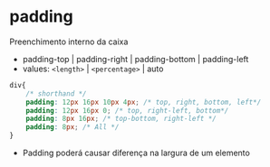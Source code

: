 # padding

Preenchimento interno da caixa

- padding-top | padding-right | padding-bottom | padding-left
- values: `<length>` | `<percentage>` | auto

```css
div{
    /* shorthand */
    padding: 12px 16px 10px 4px; /* top, right, bottom, left*/
    padding: 12px 16px 0; /* top, right-left, bottom*/
    padding: 8px 16px; /* top-bottom, right-left */
    padding: 8px; /* All */
}
```

* Padding poderá causar diferença na largura de um elemento

